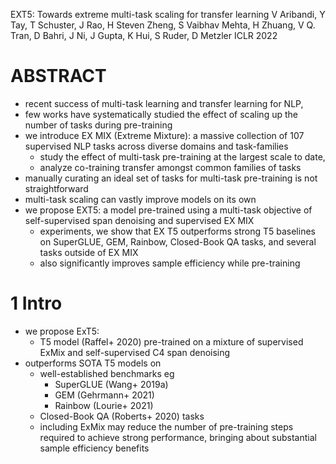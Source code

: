 EXT5: Towards extreme multi-task scaling for transfer learning
V Aribandi, Y Tay, T Schuster, J Rao, H Steven Zheng, S Vaibhav Mehta,
  H Zhuang, V Q. Tran, D Bahri, J Ni, J Gupta, K Hui, S Ruder, D Metzler
ICLR 2022

# ABSTRACT

* recent success of multi-task learning and transfer learning for NLP,
* few works have systematically studied the effect of
  scaling up the number of tasks during pre-training
* we introduce EX MIX (Extreme Mixture): a massive collection of 107 supervised
  NLP tasks across diverse domains and task-families
  * study the effect of multi-task pre-training at the largest scale to date,
  * analyze co-training transfer amongst common families of tasks
* manually curating an ideal set of tasks for multi-task pre-training is not
  straightforward
* multi-task scaling can vastly improve models on its own
* we propose EXT5: a model pre-trained using a multi-task objective of
  self-supervised span denoising and supervised EX MIX
  * experiments, we show that EX T5 outperforms strong T5 baselines
    on SuperGLUE, GEM, Rainbow, Closed-Book QA tasks, and
    several tasks outside of EX MIX
  * also significantly improves sample efficiency while pre-training

# 1 Intro

* we propose ExT5:
  * T5 model (Raffel+ 2020) pre-trained on
    a mixture of supervised ExMix and self-supervised C4 span denoising
* outperforms SOTA T5 models on
  * well-established benchmarks eg
    * SuperGLUE (Wang+ 2019a)
    * GEM (Gehrmann+ 2021)
    * Rainbow (Lourie+ 2021)
  * Closed-Book QA (Roberts+ 2020) tasks
  * including ExMix may reduce the number of pre-training steps required to
    achieve strong performance,
    bringing about substantial sample efficiency benefits
